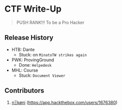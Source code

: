 # CTF Write-Up
> PUSH RANK!!! To be a Pro Hacker

## Release History
* HTB: Dante
    * Stuck: on `MinatoTW strikes again`
* PWK: ProvingGround
    * Done: `Helpedesk`
* MHL: Course
    * Stuck: `Document Viewer`


## Contributors
1. [nΞkøni](https://twitter.com/nitrospection) (<https://app.hackthebox.com/users/1676380>)

<!-- Markdown link & img dfn's -->
[htb-image]: https://image.emojisky.com/535/12772535-middle.png
[htb-url]: https://app.hackthebox.com/
[walk-through]: https://github.com/n4igme/playground
